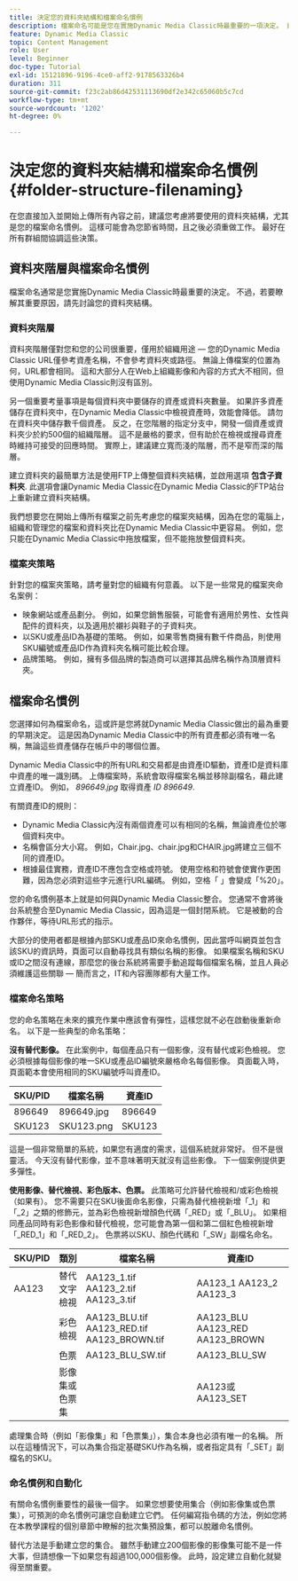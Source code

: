 ```yaml
---
title: 決定您的資料夾結構和檔案命名慣例
description: 檔案命名可能是您在實施Dynamic Media Classic時最重要的一項決定。 資料夾結構也同樣重要。 瞭解為何對您的資料夾結構和檔案名稱採取這種重要和可能的方法。
feature: Dynamic Media Classic
topic: Content Management
role: User
level: Beginner
doc-type: Tutorial
exl-id: 15121896-9196-4ce0-aff2-9178563326b4
duration: 311
source-git-commit: f23c2ab86d42531113690df2e342c65060b5c7cd
workflow-type: tm+mt
source-wordcount: '1202'
ht-degree: 0%

---
```


# 決定您的資料夾結構和檔案命名慣例 {#folder-structure-filenaming}

在您直接加入並開始上傳所有內容之前，建議您考慮將要使用的資料夾結構，尤其是您的檔案命名慣例。 這樣可能會為您節省時間，且之後必須重做工作。 最好在所有群組間協調這些決策。

## 資料夾階層與檔案命名慣例

檔案命名通常是您實施Dynamic Media Classic時最重要的決定。 不過，若要瞭解其重要原因，請先討論您的資料夾結構。

### 資料夾階層

資料夾階層僅對您和您的公司很重要，僅用於組織用途 — 您的Dynamic Media Classic URL僅參考資產名稱，不會參考資料夾或路徑。 無論上傳檔案的位置為何，URL都會相同。 這和大部分人在Web上組織影像和內容的方式大不相同，但使用Dynamic Media Classic則沒有區別。

另一個重要考量事項是每個資料夾中要儲存的資產或資料夾數量。 如果許多資產儲存在資料夾中，在Dynamic Media Classic中檢視資產時，效能會降低。 請勿在資料夾中儲存數千個資產。 反之，在您階層的指定分支中，開發一個資產或資料夾少於約500個的組織階層。 這不是嚴格的要求，但有助於在檢視或搜尋資產時維持可接受的回應時間。 實際上，建議建立寬而淺的階層，而不是窄而深的階層。

建立資料夾的最簡單方法是使用FTP上傳整個資料夾結構，並啟用選項 **包含子資料夾**. 此選項會讓Dynamic Media Classic在Dynamic Media Classic的FTP站台上重新建立資料夾結構。

我們想要您在開始上傳所有檔案之前先考慮您的檔案夾結構，因為在您的電腦上，組織和管理您的檔案和資料夾比在Dynamic Media Classic中更容易。 例如，您只能在Dynamic Media Classic中拖放檔案，但不能拖放整個資料夾。

### 檔案夾策略

針對您的檔案夾策略，請考量對您的組織有何意義。 以下是一些常見的檔案夾命名案例：

- 映象網站或產品劃分。 例如，如果您銷售服裝，可能會有適用於男性、女性與配件的資料夾，以及適用於襯衫與鞋子的子資料夾。
- 以SKU或產品ID為基礎的策略。 例如，如果零售商擁有數千件商品，則使用SKU編號或產品ID作為資料夾名稱可能比較合理。
- 品牌策略。 例如，擁有多個品牌的製造商可以選擇其品牌名稱作為頂層資料夾。

## 檔案命名慣例

您選擇如何為檔案命名，這或許是您將就Dynamic Media Classic做出的最為重要的早期決定。 這是因為Dynamic Media Classic中的所有資產都必須有唯一名稱，無論這些資產儲存在帳戶中的哪個位置。

Dynamic Media Classic中的所有URL和交易都是由資產ID驅動，資產ID是資料庫中資產的唯一識別碼。 上傳檔案時，系統會取得檔案名稱並移除副檔名，藉此建立資產ID。 例如， _896649.jpg_ 取得資產 _ID 896649_.

有關資產ID的規則：

- Dynamic Media Classic內沒有兩個資產可以有相同的名稱，無論資產位於哪個資料夾中。
- 名稱會區分大小寫。 例如，Chair.jpg、chair.jpg和CHAIR.jpg將建立三個不同的資產ID。
- 根據最佳實務，資產ID不應包含空格或符號。 使用空格和符號會使實作更困難，因為您必須對這些字元進行URL編碼。 例如，空格「 」會變成「%20」。

您的命名慣例基本上就是如何與Dynamic Media Classic整合。 您通常不會將後台系統整合至Dynamic Media Classic，因為這是一個封閉系統。 它是被動的合作夥伴，等待URL形式的指示。

大部分的使用者都是根據內部SKU或產品ID來命名慣例，因此當呼叫網頁並包含該SKU的資訊時，頁面可以自動尋找具有類似名稱的影像。 如果檔案名稱和SKU或ID之間沒有連線，那麼您的後台系統將需要手動追蹤每個檔案名稱，並且人員必須維護這些關聯 — 簡而言之，IT和內容團隊都有大量工作。

### 檔案命名策略

您的命名策略在未來的擴充作業中應該會有彈性，這樣您就不必在啟動後重新命名。 以下是一些典型的命名策略：

**沒有替代影像。** 在此案例中，每個產品只有一個影像，沒有替代或彩色檢視。 您必須根據每個影像的唯一SKU或產品ID編號來嚴格命名每個影像。 頁面載入時，頁面範本會使用相同的SKU編號呼叫資產ID。

| SKU/PID | 檔案名稱 | 資產ID |
| ------- | ---------- | -------- |
| 896649 | 896649.jpg | 896649 |
| SKU123 | SKU123.png | SKU123 |

這是一個非常簡單的系統，如果您有適度的需求，這個系統就非常好。 但不是很靈活。 今天沒有替代影像，並不意味著明天就沒有這些影像。 下一個案例提供更多彈性。

**使用影像、替代檢視、彩色版本、色票。** 此策略可允許替代檢視和/或彩色檢視（如果有）。 您不需要只在SKU後面命名影像，只需為替代檢視新增「_1」和「_2」之類的修飾元，並為彩色檢視新增顏色代碼「_RED」或「_BLU」。 如果相同產品同時有彩色影像和替代檢視，您可能會為第一個和第二個紅色檢視新增「_RED_1」和「_RED_2」。 色票將以SKU、顏色代碼和「_SW」副檔名命名。

| SKU/PID | 類別 | 檔案名稱 | 資產ID |
| ------- | ----------------------- | ------------------------------------------- | ------------------------------- |
| AA123 | 替代文字檢視 | AA123_1.tif AA123_2.tif AA123_3.tif | AA123_1 AA123_2 AA123_3 |
|         | 彩色檢視 | AA123_BLU.tif AA123_RED.tif AA123_BROWN.tif | AA123_BLU AA123_RED AA123_BROWN |
|         | 色票 | AA123_BLU_SW.tif | AA123_BLU_SW |
|         | 影像集或色票集 |                                             | AA123或AA123_SET | — |

處理集合時（例如「影像集」和「色票集」），集合本身也必須有唯一的名稱。 所以在這種情況下，可以為集合指定基礎SKU作為名稱，或者指定具有「_SET」副檔名的SKU。

### 命名慣例和自動化

有關命名慣例重要性的最後一個字。 如果您想要使用集合（例如影像集或色票集），可預測的命名慣例可讓您自動建立它們。 任何編寫指令碼的方法，例如您將在本教學課程的個別章節中瞭解的批次集預設集，都可以脫離命名慣例。

替代方法是手動建立您的集合。 雖然手動建立200個影像的影像集可能不是一件大事，但請想像一下如果您有超過100,000個影像。 此時，設定建立自動化就變得至關重要。
